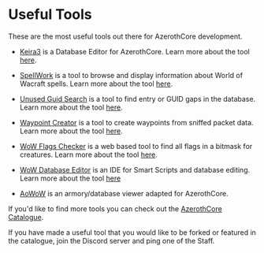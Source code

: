 # Useful Tools

These are the most useful tools out there for AzerothCore development.

- [Keira3](https://github.com/azerothcore/keira3) is a Database Editor for AzerothCore. Learn more about the tool [here](https://github.com/azerothcore/keira3#readme).

- [SpellWork](https://github.com/azerothcore/spellwork) is a tool to browse and display information about World of Wacraft spells. Learn more about the tool [here](https://github.com/azerothcore/spellwork#readme).

- [Unused Guid Search](https://github.com/azerothcore/Unused-Guid-Search) is a tool to find entry or GUID gaps in the database. Learn more about the tool [here](https://github.com/azerothcore/Unused-Guid-Search#readme).

- [Waypoint Creator](https://github.com/malcrom/WaypointCreator) is a tool to create waypoints from sniffed packet data. Learn more about the tool [here](https://github.com/malcrom/WaypointCreator#readme).

- [WoW Flags Checker](https://github.com/azerothcore/wow-flags-checker) is a web based tool to find all flags in a bitmask for creatures. Learn more about the tool [here](https://github.com/azerothcore/wow-flags-checker#readme).

- [WoW Database Editor](https://github.com/BAndysc/WoWDatabaseEditor) is an IDE for Smart Scripts and database editing. Learn more about the tool [here](https://github.com/BAndysc/WoWDatabaseEditor#readme)

- [AoWoW](https://github.com/azerothcore/aowow) is an armory/database viewer adapted for AzerothCore.

If you'd like to find more tools you can check out the [AzerothCore Catalogue](https://www.azerothcore.org/catalogue.html).

If you have made a useful tool that you would like to be forked or featured in the catalogue, join the Discord server and ping one of the Staff.
